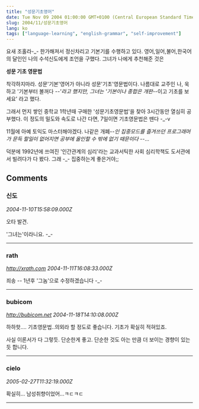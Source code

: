 ```yaml
---
title: "성문기초영어"
date: Tue Nov 09 2004 01:00:00 GMT+0100 (Central European Standard Time)
slug: 2004/11/성문기초영어
lang: ko
tags: ["language-learning", "english-grammar", "self-improvement"]
---
```


요새 조홀라-_- 한가해져서 정신차리고 기본기를 수행하고 있다.
영어,일어,불어,한국어의 달인인 나의 수석신도에게 조언을 구했다.
그녀가 나에게 추천해준 것은

**성문 기초 영문법**

착각하지마라. 성문'기본'영어가 아니라 성문'기초'영문법이다.
나름대로 교주인 나, 욱하고 '기본부터 볼꺼다 -_-'라고 했지만,
그녀는 '기본이나 종합은 개판-_-이고 기초를 보세요' 라고 했다.

그래서 먼지 쌓인 중학교 1학년때 구매한 '성문기초영문법'을 
찾아 3시간동안 열심히 공부했다. 이 정도의 밀도와 속도로 나간
다면, 7일이면 기초영문법은 뗀다 -_-v

11월에 아예 토익도 마스터해야겠다. 
나같은 개폐-_-인 집중모드를 즐겨쓰던 프로그래머가 문득 할일이
없어지면 공부에 올인할 수 밖에 없기 때문이다 -_-...

덕분에 1992년에 쓰여진 '인간관계의 심리'라는 교과서틱한 사회
심리학책도 도서관에서 빌려다가 다 봤다. 그래 -_- 집중하는게 
좋은거야;;

## Comments

### 신도
*2004-11-10T15:58:09.000Z*

오타 발견. 

'그녀는'이라니요. -_-

---

### rath
*http://xrath.com*
*2004-11-11T16:08:33.000Z*

죄송 -- 1년후 '그놈'으로 수정하겠습니다 -_-

---

### bubicom
*http://bubicom.net*
*2004-11-18T14:10:08.000Z*

하하핫....  기초영문법..의외라 할 정도로 좋습니다. 기초가 확실히 적혀있죠.

사실 이론서가 다 그렇듯. 단순한게 좋고. 단순한 것도 아는 만큼 더 보이는 경향이 있는 듯 합니다.

---

### cielo
*2005-02-27T11:32:19.000Z*

확실히... 남성취향이었어...ㅋㄷㅋㄷ

---
